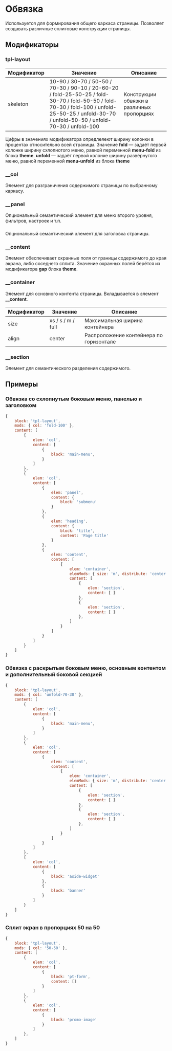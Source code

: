 # Обвязка
Используется для формирования общего каркаса страницы. Позволяет создавать различные сплитовые конструкции страницы.

## Модификаторы

### tpl-layout
| Модификатор	 | Значение        | Описание                         |
| ------------ | --------------- | -------------------------------- |
| skeleton 	| 10-90 / 30-70 / 50-50 / 70-30 / 90-10 / 20-60-20 / fold-25-50-25 / fold-30-70 / fold-50-50 / fold-70-30 / fold-100 / unfold-25-50-25 / unfold-30-70 / unfold-50-50 / unfold-70-30 / unfold-100 	| Конструкции обвязки в различных пропорциях |

Цифры в значениях модификатора опредлеяеют ширину колонки в процентах относительно всей страницы. Значение **fold** — задаёт первой колонке ширину схлопнотого меню, равной переменной **menu-fold** из блока **theme**. **unfold** — задаёт первой колонке ширину развёрнутого меню, равной переменной **menu-unfold** из блока **theme**


### __col
Элемент для разграничения содержимого страницы по выбранному каркасу.

### __panel
Опциональный семантический элемент для меню второго уровня, фильтров, настроек и т.п.

###
Опциональный семантический элемент для заголовка страницы.

### __content
Элемент обеспечивает охранные поля от границы содержимого до края экрана, либо соседнего сплита. Значение охранных полей берётся из модификатора **gap** блока **theme**.

### __container
Элемент для основного контента страницы. Вкладывается в элемент **__content**.

| Модификатор	 | Значение        | Описание                         |
| ------------ | --------------- | -------------------------------- |
| size 	| xs / s / m / full 	| Максимальная ширина контейнера |
| align 	 | center 	 | Распроложение контейнера по горизонтале |

### __section
Элемент для семантического разделения содержимого.



## Примеры

### Обвязка со схлопнутым боковым меню, панелью и заголовком
```javascript
{
	block: 'tpl-layout',
	mods: { col: 'fold-100' },
	content: [
		{
			elem: 'col',
			content: [
				{
					block: 'main-menu',
				}
			]
		},
		{
			elem: 'col',
			content: [
				{
					elem: 'panel',
					content: {
						block: 'submenu'
					}
				},
				{
					elem: 'heading',
					content: {
						block: 'title',
						content: 'Page title'
					}
				},
				{
					elem: 'content',
					content: [
						{
							elem: 'container',
							elemMods: { size: 'm', distribute: 'center' },
							content: [
								{
									elem: 'section',
									content: [ ]
								},
								{
									elem: 'section',
									content: [ ]
								},
							]
						}
					]
				}
			]
		}
	]
}
```

### Обвязка с раскрытым боковым меню, основным контентом и дополнительный боковой секцией
```javascript
{
	block: 'tpl-layout',
	mods: { col: 'unfold-70-30' },
	content: [
		{
			elem: 'col',
			content: [
				{
					block: 'main-menu',
				}
			]
		},
		{
			elem: 'col',
			content: [
				{
					elem: 'content',
					content: [
						{
							elem: 'container',
							elemMods: { size: 'm', distribute: 'center' },
							content: [
								{
									elem: 'section',
									content: [ ]
								},
								{
									elem: 'section',
									content: [ ]
								},
							]
						}
					]
				}
			]
		},
		{
			elem: 'col',
			content: [
				{
					block: 'aside-widget'
				},
				{
					block: 'banner'
				}
			]
		}
	]
}
```

### Сплит экран в пропорциях 50 на 50
```javascript
{
	block: 'tpl-layout',
	mods: { col: '50-50' },
	content: [
		{
			elem: 'col',
			content: [
				{
					block: 'pt-form',
					content: []
				}
			]
		},
		{
			elem: 'col',
			content: [
				{
					block: 'promo-image'
				}
			]
		},
	]
}
```
